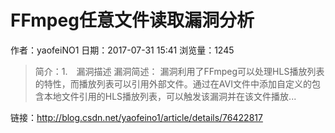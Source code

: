 # FFmpeg任意文件读取漏洞分析
作者：yaofeiNO1
日期：2017-07-31 15:41
浏览量：1245
> 简介：1. 漏洞描述
漏洞简述： 漏洞利用了FFmpeg可以处理HLS播放列表的特性，而播放列表可以引用外部文件。通过在AVI文件中添加自定义的包含本地文件引用的HLS播放列表，可以触发该漏洞并在该文件播放...

 链接：http://blog.csdn.net/yaofeino1/article/details/76422817
